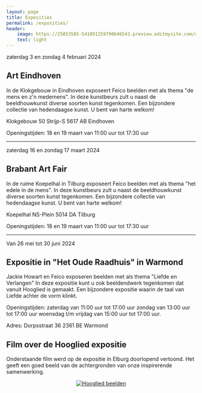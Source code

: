 ```yaml
---
layout: page
title: Exposities
permalink: /exposities/
header:
    image: https://25853585-541091259790646543.preview.editmysite.com/uploads/2/5/8/5/25853585/expositie-4_orig.jpg
    text: light
---
```




zaterdag 3 en zondag 4 februari 2024
## Art Eindhoven

In de Klokgebouw in Eindhoven exposeert Feico beelden met als thema "de mens en z'n medemens".
In deze kunstbeurs zult u naast de beeldhouwkunst diverse soorten kunst tegenkomen. Een bijzondere collectie van hedendaagse kunst.
U bent van harte welkom!

Klokgebouw 50
Strijp-S
5617 AB Eindhoven



Openingstijden: 18 en 19 maart van 11:00 uur tot 17:30 uur





--------------------------


zaterdag 16 en zondag 17 maart 2024
## Brabant Art Fair

In de ruime Koepelhal in Tilburg exposeert Feico beelden met als thema "het edele in de mens".
In deze kunstbeurs zult u naast de beeldhouwkunst diverse soorten kunst tegenkomen. Een bijzondere collectie van hedendaagse kunst.
U bent van harte welkom!

Koepelhal
NS-Plein
5014 DA Tilburg


Openingstijden: 18 en 19 maart van 11:00 uur tot 17:30 uur


--------------------------


Van 26 mei tot 30 juni 2024
## Expositie in "Het Oude Raadhuis" in Warmond

Jackie Howart en Feico exposeren beelden met als thema "Liefde en Verlangen"
In deze expositie kunt u ook beeldendwerk tegenkomen dat vanuit Hooglied is gemaakt.
Een bijzondere expositie waarin de taal van Liefde achter de vorm klinkt.

 Openingstijden:
 zaterdag van 11:00 uur tot 17:00 uur
 zondag van 13:00 uur tot 17:00 uur
 woensdag t/m vrijdag van 15:00 uur tot 17:00 uur.

 Adres:
 Dorpsstraat 36
 2361 BE Warmond


## Film over de Hooglied expositie

Onderstaande film werd op de expositie in Elburg doorlopend vertoond. Het geeft een goed beeld van de achtergronden van onze inspirerende samenwerking.

<div align="center">
  <a href="https://www.youtube.com/watch?v=1X3LcUwhRTo"><img src="https://imgur.com/ZjdOEKQ.png" alt="Hooglied beelden"></a>
</div>
